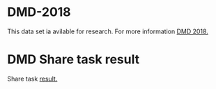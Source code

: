 # DMD-2018

This data set ia avilable for research. For more information <a href ="https://vinayakumarr.github.io/AmritaDGA/">DMD 2018.</a>


# DMD Share task result

Share task <a href="https://nlp.amrita.edu/DMD2018/"> result.</a>
